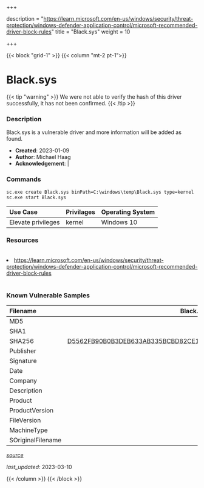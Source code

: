 +++

description = "https://learn.microsoft.com/en-us/windows/security/threat-protection/windows-defender-application-control/microsoft-recommended-driver-block-rules"
title = "Black.sys"
weight = 10

+++


{{< block "grid-1" >}}
{{< column "mt-2 pt-1">}}


# Black.sys 


{{< tip "warning" >}}
We were not able to verify the hash of this driver successfully, it has not been confirmed.
{{< /tip >}}


### Description

Black.sys is a vulnerable driver and more information will be added as found.

- **Created**: 2023-01-09
- **Author**: Michael Haag
- **Acknowledgement**:  | [](https://twitter.com/)

### Commands

```
sc.exe create Black.sys binPath=C:\windows\temp\Black.sys type=kernel
sc.exe start Black.sys
```

| Use Case | Privilages | Operating System | 
|:---- | ---- | ---- |
| Elevate privileges | kernel | Windows 10 |

### Resources
<br>
<li><a href=" https://learn.microsoft.com/en-us/windows/security/threat-protection/windows-defender-application-control/microsoft-recommended-driver-block-rules"> https://learn.microsoft.com/en-us/windows/security/threat-protection/windows-defender-application-control/microsoft-recommended-driver-block-rules</a></li>
<br>

### Known Vulnerable Samples

| Filename | Black.sys |
|:---- | ---- | 
| MD5 | <a href="https://www.virustotal.com/gui/file/"></a> |
| SHA1 | <a href="https://www.virustotal.com/gui/file/"></a> |
| SHA256 | <a href="https://www.virustotal.com/gui/file/D5562FB90B0B3DEB633AB335BCBD82CE10953466A428B3F27CB5B226B453EAF3">D5562FB90B0B3DEB633AB335BCBD82CE10953466A428B3F27CB5B226B453EAF3</a> |
| Publisher |  |
| Signature |  |
| Date |  |
| Company |  |
| Description |  |
| Product |  |
| ProductVersion |  |
| FileVersion |  |
| MachineType |  |
| SOriginalFilename |  |



[*source*](https://github.com/magicsword-io/LOLDrivers/tree/main/yaml/black.sys.yml)

*last_updated:* 2023-03-10








{{< /column >}}
{{< /block >}}
